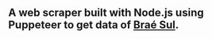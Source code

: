 ## A web scraper built with Node.js using Puppeteer to get data of [Braé Sul](https://www.braesul.com.br/).